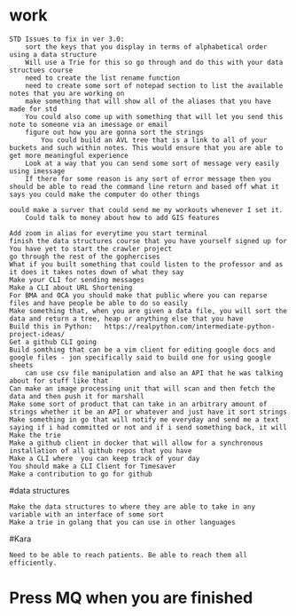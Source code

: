 # work 

	STD Issues to fix in ver 3.0:
		sort the keys that you display in terms of alphabetical order using a data structure 
		Will use a Trie for this so go through and do this with your data structues course
		need to create the list rename function 
		need to create some sort of notepad section to list the available notes that you are working on 
		make something that will show all of the aliases that you have made for std 
		You could also come up with something that will let you send this note to someone via an imessage or email 
		figure out how you are gonna sort the strings 
			You could build an AVL tree that is a link to all of your buckets and such within notes. This would ensure that you are able to get more meaningful experience 
		Look at a way that you can send some sort of message very easily using imessage 
		If there for some reason is any sort of error message then you should be able to read the command line return and based off what it says you could make the computer do other things 

	oould make a surver that could send me my workouts whenever I set it. 
		Could talk to money about how to add GIS features 

	Add zoom in alias for everytime you start terminal
	finish the data structures course that you have yourself signed up for 
	You have yet to start the crawler project 
	go through the rest of the gophercises 
	What if you built something that could listen to the professor and as it does it takes notes down of what they say 
	Make your CLI for sending messages
	Make a CLI about URL Shortening 
	For BMA and OCA you should make that public where you can reparse files and have people be able to do so easily 
	Make something that, when you are given a data file, you will sort the data and return a tree, heap or anything else that you have
	Build this in Python:	https://realpython.com/intermediate-python-project-ideas/
	Get a github CLI going 
	Build somthing that can be a vim client for editing google docs and google files - jon specifically said to build one for using google sheets
		can use csv file manipulation and also an API that he was talking about for stuff like that
	Can make an image processing unit that will scan and then fetch the data and then push it for marshall
	Make some sort of product that can take in an arbitrary amount of strings whether it be an API or whatever and just have it sort strings
	Make something in go that will notify me everyday and send me a text saying if i had committed or not and if i send something back, it will 
	Make the trie
	Make a github client in docker that will allow for a synchronous installation of all github repos that you have
	Make a CLI where  you can keep track of your day 
	You should make a CLI Client for Timesaver
	Make a contribution to go for github

#data structures

	Make the data structures to where they are able to take in any variable with an interface of some sort
	Make a trie in golang that you can use in other languages

#Kara

	Need to be able to reach patients. Be able to reach them all efficiently.

# Press MQ when you are finished

